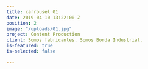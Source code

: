 ```yaml
---
title: carrousel 01
date: 2019-04-10 13:22:00 Z
position: 2
image: "/uploads/01.jpg"
project: Content Production
client: Somos fabricantes. Somos Borda Industrial.
is-featured: true
is-selected: false

---
```

